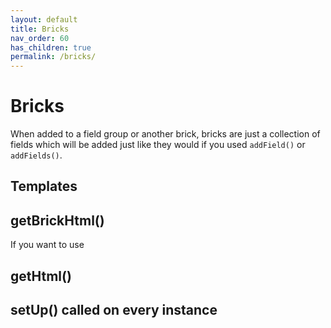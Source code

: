 ```yaml
---
layout: default
title: Bricks 
nav_order: 60
has_children: true
permalink: /bricks/
---
```


# Bricks

When added to a field group or another brick, bricks are just a collection of fields which will be added just like 
they would if you used `addField()` or `addFields()`.

## Templates

## getBrickHtml()
If you want to use 

## getHtml()

## setUp() called on every instance
